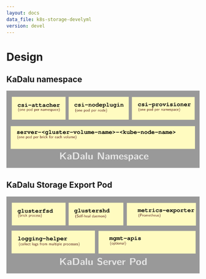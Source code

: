 ```yaml
---
layout: docs
data_file: k8s-storage-develyml
version: devel
---
```

# Design

## KaDalu namespace

![KaDalu namespace](namespace.png)

## KaDalu Storage Export Pod

![KaDalu Server Pod](server-pod.png)
